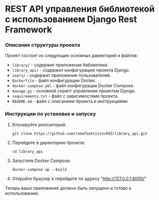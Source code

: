 # REST API управления библиотекой с использованием Django Rest Framework

### Описание структуры проекта

Проект состоит из следующих основных директорий и файлов:

- `library/` - содержит приложение библиотеки.
- `library_api/` - содержит конфигурацию проекта Django.
- `users/` - содержит приложение пользователей.
- `Dockerfile` - файл конфигурации Docker.
- `docker-compose.yml` - файл конфигурации Docker Compose.
- `manage.py` - основной скрипт управления проектом Django.
- `requirements.txt` - файл с зависимостями проекта.
- `README.md` - файл с описанием проекта и инструкциями.

### Инструкции по установке и запуску

1. Клонируйте репозиторий:
    ```
    git clone https://github.com/romafeoktistov942/library_api.git
    ```
2. Перейдите в директорию проекта:
    ```
    cd library_api
    ```
3. Запустите Docker Compose:
    ```
    docker-compose up --build
    ```
4. Откройте браузер и перейдите по адресу "http://127.0.0.1:8000/"

Теперь ваше приложение должно быть запущено и готово к использованию.
